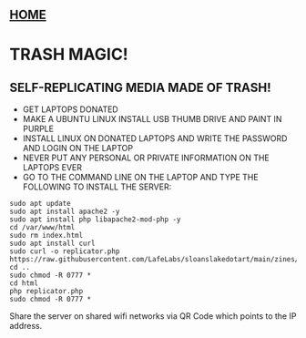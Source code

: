## [HOME](index.html)

# TRASH MAGIC!

## SELF-REPLICATING MEDIA MADE OF TRASH!


 - GET LAPTOPS DONATED
 - MAKE A UBUNTU LINUX INSTALL USB THUMB DRIVE AND PAINT IN PURPLE
 - INSTALL LINUX ON DONATED LAPTOPS AND WRITE THE PASSWORD AND LOGIN ON THE LAPTOP
 - NEVER PUT ANY PERSONAL OR PRIVATE INFORMATION ON THE LAPTOPS EVER
 - GO TO THE COMMAND LINE ON THE LAPTOP AND TYPE THE FOLLOWING TO INSTALL THE SERVER:

```
sudo apt update
sudo apt install apache2 -y
sudo apt install php libapache2-mod-php -y
cd /var/www/html
sudo rm index.html
sudo apt install curl
sudo curl -o replicator.php https://raw.githubusercontent.com/LafeLabs/sloanslakedotart/main/zines/php/replicator.txt
cd ..
sudo chmod -R 0777 *
cd html
php replicator.php
sudo chmod -R 0777 *
```
Share the server on shared wifi networks via QR Code which points to the IP address.
